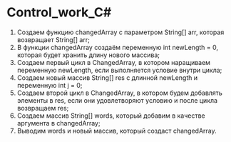 # Control_work_C#

1. Cоздаем функцию changedArray c параметром String[] arr, которая возвращает String[] arr;
2. В функции changedArray cоздаём переменную int newLength = 0, которая будет хранить длину нового массива;
3. Создаем первый цикл в ChangedArray, в котором наращиваем переменную newLength, если выполняется условие внутри цикла;
4. Создаем новый массив String[] res c длинной newLength и переменную int j = 0;
5. Создаем второй цикл в СhangedArray, в котором будем добавлять элементы в res, если они удовлетворяют условию и после цикла возвращаем res;
6. Создаем массив String[] words, который добавим в качестве аргумента в changedArray;
7. Выводим words и новый массив, который создаст changedArray.
